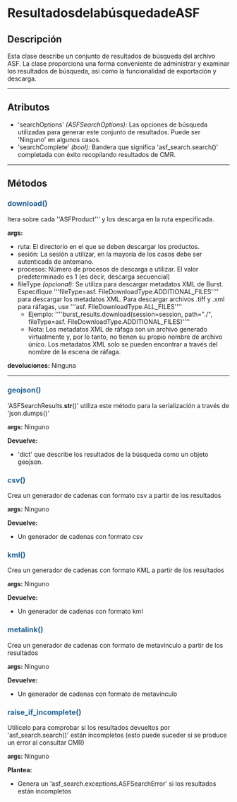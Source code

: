 # ResultadosdelabúsquedadeASF

## Descripción

Esta clase describe un conjunto de resultados de búsqueda del archivo ASF. La clase proporciona una forma conveniente de administrar y examinar los resultados de búsqueda, así como la funcionalidad de exportación y descarga.

***

## Atributos
- 'searchOptions' _(ASFSearchOptions)_: Las opciones de búsqueda utilizadas para generar este conjunto de resultados. Puede ser 'Ninguno' en algunos casos.
- 'searchComplete' _(bool)_: Bandera que significa 'asf_search.search()' completada con éxito recopilando resultados de CMR. 
***

## Métodos

### <span style="color: #236192; tamaño de fuente: 20px;" >download()</span>

Itera sobre cada ''ASFProduct''' y los descarga en la ruta especificada.

**args:**

- ruta: El directorio en el que se deben descargar los productos.
- sesión: La sesión a utilizar, en la mayoría de los casos debe ser autenticada de antemano.
- procesos: Número de procesos de descarga a utilizar. El valor predeterminado es 1 (es decir, descarga secuencial)
- fileType _(opcional)_: Se utiliza para descargar metadatos XML de Burst. Especifique '''fileType=asf. FileDownloadType.ADDITIONAL_FILES'''' para descargar los metadatos XML. Para descargar archivos .tiff y .xml para ráfagas, use '''asf. FileDownloadType.ALL_FILES''''
	- Ejemplo: ''''burst_results.download(session=session, path="./", fileType=asf. FileDownloadType.ADDITIONAL_FILES)''''
	- Nota: Los metadatos XML de ráfaga son un archivo generado virtualmente y, por lo tanto, no tienen su propio nombre de archivo único. Los metadatos XML solo se pueden encontrar a través del nombre de la escena de ráfaga.

**devoluciones:** Ninguna

***

### <span style="color: #236192; tamaño de fuente: 20px;" >geojson()</span>

'ASFSearchResults.__str__()' utiliza este método para la serialización a través de 'json.dumps()'

**args:** Ninguno

**Devuelve:**

- 'dict' que describe los resultados de la búsqueda como un objeto geojson.

### <span style="color: #236192; tamaño de fuente: 20px;" >csv()</span>

Crea un generador de cadenas con formato csv a partir de los resultados

**args:** Ninguno

**Devuelve:**

- Un generador de cadenas con formato csv

### <span style="color: #236192; tamaño de fuente: 20px;" >kml()</span>

Crea un generador de cadenas con formato KML a partir de los resultados

**args:** Ninguno

**Devuelve:**

- Un generador de cadenas con formato kml

### <span style="color: #236192; tamaño de fuente: 20px;" >metalink()</span>

Crea un generador de cadenas con formato de metavínculo a partir de los resultados

**args:** Ninguno

**Devuelve:**

- Un generador de cadenas con formato de metavínculo

### <span style="color: #236192; tamaño de fuente: 20px;" >raise_if_incomplete()</span>

Utilícelo para comprobar si los resultados devueltos por 'asf_search.search()' están incompletos (esto puede suceder
si se produce un error al consultar CMR)

**args:** Ninguno

**Plantea:**

- Genera un 'asf_search.exceptions.ASFSearchError' si los resultados están incompletos
